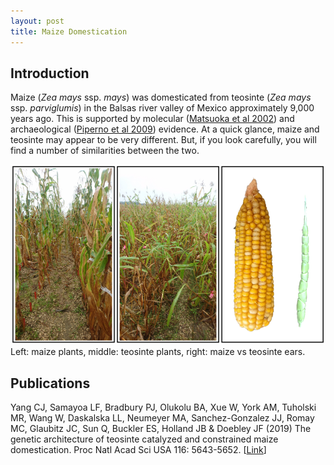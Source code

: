 ```yaml
---
layout: post
title: Maize Domestication
---
```


## Introduction
Maize (*Zea mays* ssp. *mays*) was domesticated from teosinte (*Zea mays* ssp. *parviglumis*) in the Balsas river valley of Mexico approximately 9,000 years ago. This is supported by molecular ([Matsuoka et al 2002](https://doi.org/10.1073/pnas.052125199)) and archaeological ([Piperno et al 2009](https://doi.org/10.1073/pnas.0812525106)) evidence. At a quick glance, maize and teosinte may appear to be very different. But, if you look carefully, you will find a number of similarities between the two.  

<img src="https://raw.githubusercontent.com/cjyang-work/cjyang-work.github.io/master/images/domestication1.png" width="800"/>
Left: maize plants, middle: teosinte plants, right: maize vs teosinte ears.  

## Publications
Yang CJ, Samayoa LF, Bradbury PJ, Olukolu BA, Xue W, York AM, Tuholski MR, Wang W, Daskalska LL, Neumeyer MA, Sanchez-Gonzalez JJ, Romay MC, Glaubitz JC, Sun Q, Buckler ES, Holland JB & Doebley JF (2019) The genetic architecture of teosinte catalyzed and constrained maize domestication. Proc Natl Acad Sci USA 116: 5643-5652. [[Link](https://doi.org/10.1073/pnas.1820997116)]  

